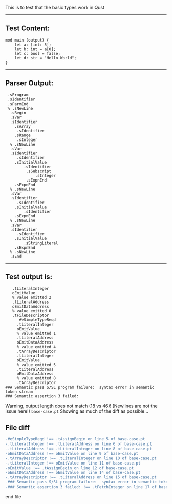 This is to test that the basic types work in Qust

-------------------------


Test Content: 
-------------------------
```
mod main (output) {  
    let a: [int: 5];
    let b: int = a[0];
    let c: bool = false;
    let d: str = "Hello World";
} 
```
------------------------


Parser Output: 
-------------------------
```
 .sProgram
 .sIdentifier
 .sParmEnd
 % .sNewLine
  .sBegin
  .sVar
  .sIdentifier
    .sArray
     .sIdentifier
    .sRange
     .sInteger
  % .sNewLine
  .sVar
  .sIdentifier
     .sIdentifier
    .sInitialValue
        .sIdentifier
         .sSubscript
             .sInteger
         .sExpnEnd
    .sExpnEnd
  % .sNewLine
  .sVar
  .sIdentifier
     .sIdentifier
    .sInitialValue
        .sIdentifier
    .sExpnEnd
  % .sNewLine
  .sVar
  .sIdentifier
     .sIdentifier
    .sInitialValue
        .sStringLiteral
    .sExpnEnd
  % .sNewLine
  .sEnd

```
------------------------

Test output is: 
-------------------------
```
   .tLiteralInteger
   oEmitValue
   % value emitted 2
   .tLiteralAddress
   oEmitDataAddress
   % value emitted 0
   .tFileDescriptor
      #eSimpleTypeReqd
     .tLiteralInteger
     oEmitValue
     % value emitted 1
     .tLiteralAddress
     oEmitDataAddress
     % value emitted 4
     .tArrayDescriptor
     .tLiteralInteger
     oEmitValue
     % value emitted 5
     .tLiteralAddress
     oEmitDataAddress
     % value emitted 8
     .tArrayDescriptor
### Semantic pass S/SL program failure:  syntax error in semantic token stream
### Semantic assertion 3 failed: 

```


Warning, output length does not match (18 vs 46)!  (Newlines are not the issue here!) `base-case.pt`
Showing as much of the diff as possible...

File diff
-------------------------
```diff
-#eSimpleTypeReqd !== .tAssignBegin on line 5 of base-case.pt
-.tLiteralInteger !== .tLiteralAddress on line 6 of base-case.pt
-.tLiteralAddress !== .tLiteralInteger on line 8 of base-case.pt
-oEmitDataAddress !== oEmitValue on line 9 of base-case.pt
-.tArrayDescriptor !== .tLiteralInteger on line 10 of base-case.pt
-.tLiteralInteger !== oEmitValue on line 11 of base-case.pt
-oEmitValue !== .tAssignBegin on line 12 of base-case.pt
-oEmitDataAddress !== oEmitValue on line 14 of base-case.pt
-.tArrayDescriptor !== .tLiteralAddress on line 15 of base-case.pt
-### Semantic pass S/SL program failure:  syntax error in semantic token stream !== oEmitValue on line 16 of base-case.pt
-### Semantic assertion 3 failed: !== .tFetchInteger on line 17 of base-case.pt

```
end file
